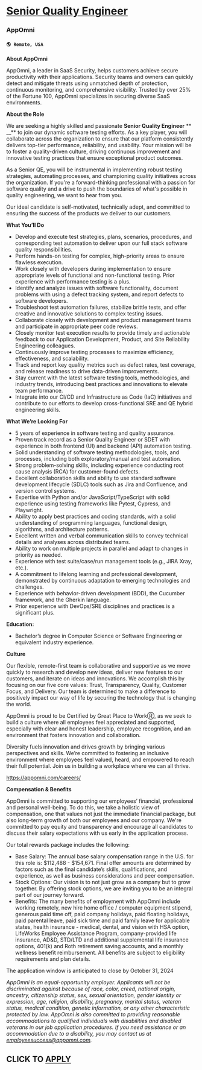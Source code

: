 # [Senior Quality Engineer](https://www.remotewlb.com/apply/senior-quality-engineer-128146)  
### AppOmni  
#### `🌎 Remote, USA`  

**About AppOmni**

AppOmni, a leader in SaaS Security, helps customers achieve secure productivity with their applications. Security teams and owners can quickly detect and mitigate threats using unmatched depth of protection, continuous monitoring, and comprehensive visibility. Trusted by over 25% of the Fortune 100, AppOmni specializes in securing diverse SaaS environments.

**About the Role**

We are seeking a highly skilled and passionate **Senior Quality Engineer** ** __** to join our dynamic software testing efforts. As a key player, you will collaborate across the organization to ensure that our platform consistently delivers top-tier performance, reliability, and usability. Your mission will be to foster a quality-driven culture, driving continuous improvement and innovative testing practices that ensure exceptional product outcomes.

As a Senior QE, you will be instrumental in implementing robust testing strategies, automating processes, and championing quality initiatives across the organization. If you're a forward-thinking professional with a passion for software quality and a drive to push the boundaries of what's possible in quality engineering, we want to hear from you.

Our ideal candidate is self-motivated, technically adept, and committed to ensuring the success of the products we deliver to our customers.

**What You’ll Do**

  * Develop and execute test strategies, plans, scenarios, procedures, and corresponding test automation to deliver upon our full stack software quality responsibilities.
  * Perform hands-on testing for complex, high-priority areas to ensure flawless execution.
  * Work closely with developers during implementation to ensure appropriate levels of functional and non-functional testing. Prior experience with performance testing is a plus.
  * Identify and analyze issues with software functionality, document problems with using a defect tracking system, and report defects to software developers.
  * Troubleshoot test automation failures, stabilize brittle tests, and offer creative and innovative solutions to complex testing issues.
  * Collaborate closely with development and product management teams and participate in appropriate peer code reviews.
  * Closely monitor test execution results to provide timely and actionable feedback to our Application Development, Product, and Site Reliability Engineering colleagues.
  * Continuously improve testing processes to maximize efficiency, effectiveness, and scalability.
  * Track and report key quality metrics such as defect rates, test coverage, and release readiness to drive data-driven improvements.
  * Stay current with the latest software testing tools, methodologies, and industry trends, introducing best practices and innovations to elevate team performance.
  * Integrate into our CI/CD and Infrastructure as Code (IaC) initiatives and contribute to our efforts to develop cross-functional SRE and QE hybrid engineering skills.

**What We’re Looking For**

  * 5 years of experience in software testing and quality assurance.
  * Proven track record as a Senior Quality Engineer or SDET with experience in both frontend (UI) and backend (API) automation testing.
  * Solid understanding of software testing methodologies, tools, and processes, including both exploratory/manual and test automation. 
  * Strong problem-solving skills, including experience conducting root cause analysis (RCA) for customer-found defects.
  * Excellent collaboration skills and ability to use standard software development lifecycle (SDLC) tools such as Jira and Confluence, and version control systems.
  * Expertise with Python and/or JavaScript/TypeScript with solid experience using testing frameworks like Pytest, Cypress, and Playwright.
  * Ability to apply best practices and coding standards, with a solid understanding of programming languages, functional design, algorithms, and architecture patterns.
  * Excellent written and verbal communication skills to convey technical details and analyses across distributed teams.
  * Ability to work on multiple projects in parallel and adapt to changes in priority as needed.
  * Experience with test suite/case/run management tools (e.g., JIRA Xray, etc.).
  * A commitment to lifelong learning and professional development, demonstrated by continuous adaptation to emerging technologies and challenges.
  * Experience with behavior-driven development (BDD), the Cucumber framework, and the Gherkin language.
  * Prior experience with DevOps/SRE disciplines and practices is a significant plus.

**Education:**

  * Bachelor’s degree in Computer Science or Software Engineering or equivalent industry experience.

**Culture**

Our flexible, remote-first team is collaborative and supportive as we move quickly to research and develop new ideas, deliver new features to our customers, and iterate on ideas and innovations. We accomplish this by focusing on our five core values: Trust, Transparency, Quality, Customer Focus, and Delivery. Our team is determined to make a difference to positively impact our way of life by securing the technology that is changing the world.

AppOmni is proud to be Certified by Great Place to WorkⓇ, as we seek to build a culture where all employees feel appreciated and supported, especially with clear and honest leadership, employee recognition, and an environment that fosters innovation and collaboration.

Diversity fuels innovation and drives growth by bringing various perspectives and skills. We’re committed to fostering an inclusive environment where employees feel valued, heard, and empowered to reach their full potential. Join us in building a workplace where we can all thrive.

https://appomni.com/careers/

**Compensation & Benefits**

AppOmni is committed to supporting our employees’ financial, professional and personal well-being. To do this, we take a holistic view of compensation, one that values not just the immediate financial package, but also long-term growth of both our employees and our company. We're committed to pay equity and transparency and encourage all candidates to discuss their salary expectations with us early in the application process.

Our total rewards package includes the following:

  * Base Salary: The annual base salary compensation range in the U.S. for this role is: $112,488 - $154,671. Final offer amounts are determined by factors such as the final candidate’s skills, qualifications, and experience, as well as business considerations and peer compensation.
  * Stock Options: Our vision is to not just grow as a company but to grow together. By offering stock options, we are inviting you to be an integral part of our journey forward.
  * Benefits: The many benefits of employment with AppOmni include working remotely, new hire home office / computer equipment stipend, generous paid time off, paid company holidays, paid floating holidays, paid parental leave, paid sick time and paid family leave for applicable states, health insurance - medical, dental, and vision with HSA option, LifeWorks Employee Assistance Program, company-provided life insurance, AD&D, STD/LTD and additional supplemental life insurance options, 401(k) and Roth retirement saving accounts, and a monthly wellness benefit reimbursement. All benefits are subject to eligibility requirements and plan details. 

The application window is anticipated to close by October 31, 2024

_AppOmni is an equal-opportunity employer. Applicants will not be discriminated against because of race, color, creed, national origin, ancestry, citizenship status, sex, sexual orientation, gender identity or expression, age, religion, disability, pregnancy, marital status, veteran status, medical condition, genetic information, or any other characteristic protected by law. AppOmni_ _is also committed to providing reasonable accommodations to qualified individuals with disabilities and disabled veterans in our job application procedures. If you need assistance or an accommodation due to a disability, you may contact us at employeesuccess@appomni.com._

  
## CLICK TO [APPLY](https://www.remotewlb.com/apply/senior-quality-engineer-128146)

